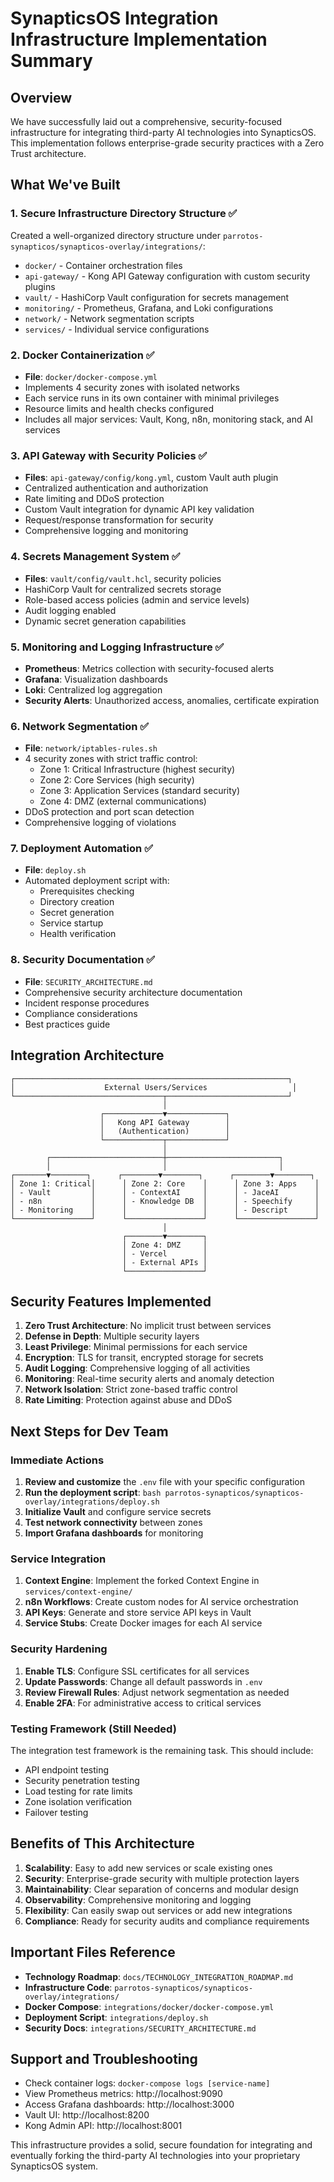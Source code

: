 # SynapticsOS Integration Infrastructure Implementation Summary

## Overview

We have successfully laid out a comprehensive, security-focused infrastructure for integrating third-party AI technologies into SynapticsOS. This implementation follows enterprise-grade security practices with a Zero Trust architecture.

## What We've Built

### 1. **Secure Infrastructure Directory Structure** ✅
Created a well-organized directory structure under `parrotos-synapticos/synapticos-overlay/integrations/`:
- `docker/` - Container orchestration files
- `api-gateway/` - Kong API Gateway configuration with custom security plugins
- `vault/` - HashiCorp Vault configuration for secrets management
- `monitoring/` - Prometheus, Grafana, and Loki configurations
- `network/` - Network segmentation scripts
- `services/` - Individual service configurations

### 2. **Docker Containerization** ✅
- **File**: `docker/docker-compose.yml`
- Implements 4 security zones with isolated networks
- Each service runs in its own container with minimal privileges
- Resource limits and health checks configured
- Includes all major services: Vault, Kong, n8n, monitoring stack, and AI services

### 3. **API Gateway with Security Policies** ✅
- **Files**: `api-gateway/config/kong.yml`, custom Vault auth plugin
- Centralized authentication and authorization
- Rate limiting and DDoS protection
- Custom Vault integration for dynamic API key validation
- Request/response transformation for security
- Comprehensive logging and monitoring

### 4. **Secrets Management System** ✅
- **Files**: `vault/config/vault.hcl`, security policies
- HashiCorp Vault for centralized secrets storage
- Role-based access policies (admin and service levels)
- Audit logging enabled
- Dynamic secret generation capabilities

### 5. **Monitoring and Logging Infrastructure** ✅
- **Prometheus**: Metrics collection with security-focused alerts
- **Grafana**: Visualization dashboards
- **Loki**: Centralized log aggregation
- **Security Alerts**: Unauthorized access, anomalies, certificate expiration

### 6. **Network Segmentation** ✅
- **File**: `network/iptables-rules.sh`
- 4 security zones with strict traffic control:
  - Zone 1: Critical Infrastructure (highest security)
  - Zone 2: Core Services (high security)
  - Zone 3: Application Services (standard security)
  - Zone 4: DMZ (external communications)
- DDoS protection and port scan detection
- Comprehensive logging of violations

### 7. **Deployment Automation** ✅
- **File**: `deploy.sh`
- Automated deployment script with:
  - Prerequisites checking
  - Directory creation
  - Secret generation
  - Service startup
  - Health verification

### 8. **Security Documentation** ✅
- **File**: `SECURITY_ARCHITECTURE.md`
- Comprehensive security architecture documentation
- Incident response procedures
- Compliance considerations
- Best practices guide

## Integration Architecture

```
┌─────────────────────────────────────────────────────────────┐
│                    External Users/Services                   │
└─────────────────────────────────┬───────────────────────────┘
                                  │
                    ┌─────────────▼─────────────┐
                    │   Kong API Gateway        │
                    │   (Authentication)        │
                    └─────────────┬─────────────┘
                                  │
        ┌─────────────────────────┼─────────────────────────┐
        │                         │                         │
┌───────▼────────┐      ┌────────▼────────┐      ┌────────▼────────┐
│ Zone 1: Critical│      │ Zone 2: Core    │      │ Zone 3: Apps    │
│ - Vault         │      │ - ContextAI     │      │ - JaceAI        │
│ - n8n           │      │ - Knowledge DB  │      │ - Speechify     │
│ - Monitoring    │      │                 │      │ - Descript      │
└─────────────────┘      └─────────────────┘      └─────────────────┘
                                  │
                         ┌────────▼────────┐
                         │ Zone 4: DMZ     │
                         │ - Vercel        │
                         │ - External APIs │
                         └─────────────────┘
```

## Security Features Implemented

1. **Zero Trust Architecture**: No implicit trust between services
2. **Defense in Depth**: Multiple security layers
3. **Least Privilege**: Minimal permissions for each service
4. **Encryption**: TLS for transit, encrypted storage for secrets
5. **Audit Logging**: Comprehensive logging of all activities
6. **Monitoring**: Real-time security alerts and anomaly detection
7. **Network Isolation**: Strict zone-based traffic control
8. **Rate Limiting**: Protection against abuse and DDoS

## Next Steps for Dev Team

### Immediate Actions
1. **Review and customize** the `.env` file with your specific configuration
2. **Run the deployment script**: `bash parrotos-synapticos/synapticos-overlay/integrations/deploy.sh`
3. **Initialize Vault** and configure service secrets
4. **Test network connectivity** between zones
5. **Import Grafana dashboards** for monitoring

### Service Integration
1. **Context Engine**: Implement the forked Context Engine in `services/context-engine/`
2. **n8n Workflows**: Create custom nodes for AI service orchestration
3. **API Keys**: Generate and store service API keys in Vault
4. **Service Stubs**: Create Docker images for each AI service

### Security Hardening
1. **Enable TLS**: Configure SSL certificates for all services
2. **Update Passwords**: Change all default passwords in `.env`
3. **Review Firewall Rules**: Adjust network segmentation as needed
4. **Enable 2FA**: For administrative access to critical services

### Testing Framework (Still Needed)
The integration test framework is the remaining task. This should include:
- API endpoint testing
- Security penetration testing
- Load testing for rate limits
- Zone isolation verification
- Failover testing

## Benefits of This Architecture

1. **Scalability**: Easy to add new services or scale existing ones
2. **Security**: Enterprise-grade security with multiple protection layers
3. **Maintainability**: Clear separation of concerns and modular design
4. **Observability**: Comprehensive monitoring and logging
5. **Flexibility**: Can easily swap out services or add new integrations
6. **Compliance**: Ready for security audits and compliance requirements

## Important Files Reference

- **Technology Roadmap**: `docs/TECHNOLOGY_INTEGRATION_ROADMAP.md`
- **Infrastructure Code**: `parrotos-synapticos/synapticos-overlay/integrations/`
- **Docker Compose**: `integrations/docker/docker-compose.yml`
- **Deployment Script**: `integrations/deploy.sh`
- **Security Docs**: `integrations/SECURITY_ARCHITECTURE.md`

## Support and Troubleshooting

- Check container logs: `docker-compose logs [service-name]`
- View Prometheus metrics: http://localhost:9090
- Access Grafana dashboards: http://localhost:3000
- Vault UI: http://localhost:8200
- Kong Admin API: http://localhost:8001

This infrastructure provides a solid, secure foundation for integrating and eventually forking the third-party AI technologies into your proprietary SynapticsOS system.